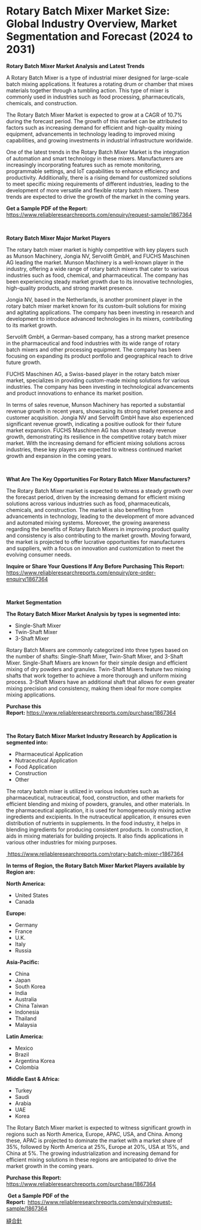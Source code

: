 <p><h1>Rotary Batch Mixer Market Size: Global Industry Overview, Market Segmentation and Forecast (2024 to 2031)</h1></p><p><strong>Rotary Batch Mixer Market Analysis and Latest Trends</strong></p>
<p><p>A Rotary Batch Mixer is a type of industrial mixer designed for large-scale batch mixing applications. It features a rotating drum or chamber that mixes materials together through a tumbling action. This type of mixer is commonly used in industries such as food processing, pharmaceuticals, chemicals, and construction.</p><p>The Rotary Batch Mixer Market is expected to grow at a CAGR of 10.7% during the forecast period. The growth of this market can be attributed to factors such as increasing demand for efficient and high-quality mixing equipment, advancements in technology leading to improved mixing capabilities, and growing investments in industrial infrastructure worldwide.</p><p>One of the latest trends in the Rotary Batch Mixer Market is the integration of automation and smart technology in these mixers. Manufacturers are increasingly incorporating features such as remote monitoring, programmable settings, and IoT capabilities to enhance efficiency and productivity. Additionally, there is a rising demand for customized solutions to meet specific mixing requirements of different industries, leading to the development of more versatile and flexible rotary batch mixers. These trends are expected to drive the growth of the market in the coming years.</p></p>
<p><strong>Get a Sample PDF of the Report:&nbsp;</strong> <a href="https://www.reliableresearchreports.com/enquiry/request-sample/1867364">https://www.reliableresearchreports.com/enquiry/request-sample/1867364</a></p>
<p>&nbsp;</p>
<p><strong>Rotary Batch Mixer Major Market Players</strong></p>
<p><p>The rotary batch mixer market is highly competitive with key players such as Munson Machinery, Jongia NV, Servolift GmbH, and FUCHS Maschinen AG leading the market. Munson Machinery is a well-known player in the industry, offering a wide range of rotary batch mixers that cater to various industries such as food, chemical, and pharmaceutical. The company has been experiencing steady market growth due to its innovative technologies, high-quality products, and strong market presence.</p><p>Jongia NV, based in the Netherlands, is another prominent player in the rotary batch mixer market known for its custom-built solutions for mixing and agitating applications. The company has been investing in research and development to introduce advanced technologies in its mixers, contributing to its market growth.</p><p>Servolift GmbH, a German-based company, has a strong market presence in the pharmaceutical and food industries with its wide range of rotary batch mixers and other processing equipment. The company has been focusing on expanding its product portfolio and geographical reach to drive future growth.</p><p>FUCHS Maschinen AG, a Swiss-based player in the rotary batch mixer market, specializes in providing custom-made mixing solutions for various industries. The company has been investing in technological advancements and product innovations to enhance its market position.</p><p>In terms of sales revenue, Munson Machinery has reported a substantial revenue growth in recent years, showcasing its strong market presence and customer acquisition. Jongia NV and Servolift GmbH have also experienced significant revenue growth, indicating a positive outlook for their future market expansion. FUCHS Maschinen AG has shown steady revenue growth, demonstrating its resilience in the competitive rotary batch mixer market. With the increasing demand for efficient mixing solutions across industries, these key players are expected to witness continued market growth and expansion in the coming years.</p></p>
<p>&nbsp;</p>
<p><strong>What Are The Key Opportunities For Rotary Batch Mixer Manufacturers?</strong></p>
<p><p>The Rotary Batch Mixer market is expected to witness a steady growth over the forecast period, driven by the increasing demand for efficient mixing solutions across various industries such as food, pharmaceuticals, chemicals, and construction. The market is also benefiting from advancements in technology, leading to the development of more advanced and automated mixing systems. Moreover, the growing awareness regarding the benefits of Rotary Batch Mixers in improving product quality and consistency is also contributing to the market growth. Moving forward, the market is projected to offer lucrative opportunities for manufacturers and suppliers, with a focus on innovation and customization to meet the evolving consumer needs.</p></p>
<p><strong>Inquire or Share Your Questions If Any Before Purchasing This Report:</strong> <a href="https://www.reliableresearchreports.com/enquiry/pre-order-enquiry/1867364">https://www.reliableresearchreports.com/enquiry/pre-order-enquiry/1867364</a></p>
<p>&nbsp;</p>
<p><strong>Market Segmentation</strong></p>
<p><strong>The Rotary Batch Mixer Market Analysis by types is segmented into:</strong></p>
<p><ul><li>Single-Shaft Mixer</li><li>Twin-Shaft Mixer</li><li>3-Shaft Mixer</li></ul></p>
<p><p>Rotary Batch Mixers are commonly categorized into three types based on the number of shafts: Single-Shaft Mixer, Twin-Shaft Mixer, and 3-Shaft Mixer. Single-Shaft Mixers are known for their simple design and efficient mixing of dry powders and granules. Twin-Shaft Mixers feature two mixing shafts that work together to achieve a more thorough and uniform mixing process. 3-Shaft Mixers have an additional shaft that allows for even greater mixing precision and consistency, making them ideal for more complex mixing applications.</p></p>
<p><strong>Purchase this Report:&nbsp;</strong><a href="https://www.reliableresearchreports.com/purchase/1867364">https://www.reliableresearchreports.com/purchase/1867364</a></p>
<p>&nbsp;</p>
<p><strong>The Rotary Batch Mixer Market Industry Research by Application is segmented into:</strong></p>
<p><ul><li>Pharmaceutical Application</li><li>Nutraceutical Application</li><li>Food Application</li><li>Construction</li><li>Other</li></ul></p>
<p><p>The rotary batch mixer is utilized in various industries such as pharmaceutical, nutraceutical, food, construction, and other markets for efficient blending and mixing of powders, granules, and other materials. In the pharmaceutical application, it is used for homogeneously mixing active ingredients and excipients. In the nutraceutical application, it ensures even distribution of nutrients in supplements. In the food industry, it helps in blending ingredients for producing consistent products. In construction, it aids in mixing materials for building projects. It also finds applications in various other industries for mixing purposes.</p></p>
<p><a href="https://www.reliableresearchreports.com/rotary-batch-mixer-r1867364">&nbsp;https://www.reliableresearchreports.com/rotary-batch-mixer-r1867364</a></p>
<p><strong>In terms of Region, the Rotary Batch Mixer Market Players available by Region are:</strong></p>
<p>
    <p> <strong> North America: </strong>
        <ul>
            <li>United States</li>
            <li>Canada</li>
        </ul>
        </p> 
    <p> <strong> Europe: </strong>
        <ul>
            <li>Germany</li>
            <li>France</li>
            <li>U.K.</li>
            <li>Italy</li>
            <li>Russia</li>
        </ul>
        </p> 
    <p> <strong> Asia-Pacific: </strong>
        <ul>
            <li>China</li>
            <li>Japan</li>
            <li>South Korea</li>
            <li>India</li>
            <li>Australia</li>
            <li>China Taiwan</li>
            <li>Indonesia</li>
            <li>Thailand</li>
            <li>Malaysia</li>
        </ul>
        </p> 
    <p> <strong> Latin America: </strong>
        <ul>
            <li>Mexico</li>
            <li>Brazil</li>
            <li>Argentina Korea</li>
            <li>Colombia</li>
        </ul>
        </p> 
    <p> <strong> Middle East & Africa: </strong>
        <ul>
            <li>Turkey</li>
            <li>Saudi</li>
            <li>Arabia</li>
            <li>UAE</li>
            <li>Korea</li>
        </ul>
    </p>
    </p>
<p><p>The Rotary Batch Mixer market is expected to witness significant growth in regions such as North America, Europe, APAC, USA, and China. Among these, APAC is projected to dominate the market with a market share of 35%, followed by North America at 25%, Europe at 20%, USA at 15%, and China at 5%. The growing industrialization and increasing demand for efficient mixing solutions in these regions are anticipated to drive the market growth in the coming years.</p></p>
<p><strong>Purchase this Report: </strong><a href="https://www.reliableresearchreports.com/purchase/1867364">https://www.reliableresearchreports.com/purchase/1867364</a></p>
<p>&nbsp;<strong>Get a Sample PDF of the Report:&nbsp;&nbsp;</strong><a href="https://www.reliableresearchreports.com/enquiry/request-sample/1867364">https://www.reliableresearchreports.com/enquiry/request-sample/1867364</a></p>
<p><strong></strong></p>
<p><p><a href="https://github.com/oqoeusbvpadwjs08/Market-Research-Report-List-1/blob/main/821451441505.md">縫合針</a></p></p>
